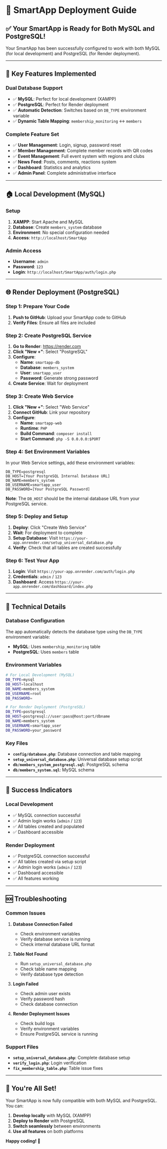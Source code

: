 # 🚀 SmartApp Deployment Guide

## ✅ **Your SmartApp is Ready for Both MySQL and PostgreSQL!**

Your SmartApp has been successfully configured to work with both MySQL (for local development) and PostgreSQL (for Render deployment).

---

## 🎯 **Key Features Implemented**

### **Dual Database Support**
- ✅ **MySQL**: Perfect for local development (XAMPP)
- ✅ **PostgreSQL**: Perfect for Render deployment
- ✅ **Automatic Detection**: Switches based on `DB_TYPE` environment variable
- ✅ **Dynamic Table Mapping**: `membership_monitoring` ↔ `members`

### **Complete Feature Set**
- ✅ **User Management**: Login, signup, password reset
- ✅ **Member Management**: Complete member records with QR codes
- ✅ **Event Management**: Full event system with regions and clubs
- ✅ **News Feed**: Posts, comments, reactions system
- ✅ **Dashboard**: Statistics and analytics
- ✅ **Admin Panel**: Complete administrative interface

---

## 🏠 **Local Development (MySQL)**

### **Setup**
1. **XAMPP**: Start Apache and MySQL
2. **Database**: Create `members_system` database
3. **Environment**: No special configuration needed
4. **Access**: `http://localhost/SmartApp`

### **Admin Access**
- **Username**: `admin`
- **Password**: `123`
- **Login**: `http://localhost/SmartApp/auth/login.php`

---

## 🌐 **Render Deployment (PostgreSQL)**

### **Step 1: Prepare Your Code**
1. **Push to GitHub**: Upload your SmartApp code to GitHub
2. **Verify Files**: Ensure all files are included

### **Step 2: Create PostgreSQL Service**
1. **Go to Render**: https://render.com
2. **Click "New +"**: Select "PostgreSQL"
3. **Configure**:
   - **Name**: `smartapp-db`
   - **Database**: `members_system`
   - **User**: `smartapp_user`
   - **Password**: Generate strong password
4. **Create Service**: Wait for deployment

### **Step 3: Create Web Service**
1. **Click "New +"**: Select "Web Service"
2. **Connect GitHub**: Link your repository
3. **Configure**:
   - **Name**: `smartapp-web`
   - **Runtime**: `PHP`
   - **Build Command**: `composer install`
   - **Start Command**: `php -S 0.0.0.0:$PORT`

### **Step 4: Set Environment Variables**
In your Web Service settings, add these environment variables:

```
DB_TYPE=postgresql
DB_HOST=[Your PostgreSQL Internal Database URL]
DB_NAME=members_system
DB_USERNAME=smartapp_user
DB_PASSWORD=[Your PostgreSQL Password]
```

**Note**: The `DB_HOST` should be the internal database URL from your PostgreSQL service.

### **Step 5: Deploy and Setup**
1. **Deploy**: Click "Create Web Service"
2. **Wait**: For deployment to complete
3. **Setup Database**: Visit `https://your-app.onrender.com/setup_universal_database.php`
4. **Verify**: Check that all tables are created successfully

### **Step 6: Test Your App**
1. **Login**: Visit `https://your-app.onrender.com/auth/login.php`
2. **Credentials**: `admin` / `123`
3. **Dashboard**: Access `https://your-app.onrender.com/dashboard/index.php`

---

## 🔧 **Technical Details**

### **Database Configuration**
The app automatically detects the database type using the `DB_TYPE` environment variable:

- **MySQL**: Uses `membership_monitoring` table
- **PostgreSQL**: Uses `members` table

### **Environment Variables**
```bash
# For Local Development (MySQL)
DB_TYPE=mysql
DB_HOST=localhost
DB_NAME=members_system
DB_USERNAME=root
DB_PASSWORD=

# For Render Deployment (PostgreSQL)
DB_TYPE=postgresql
DB_HOST=postgresql://user:pass@host:port/dbname
DB_NAME=members_system
DB_USERNAME=smartapp_user
DB_PASSWORD=your_password
```

### **Key Files**
- **`config/database.php`**: Database connection and table mapping
- **`setup_universal_database.php`**: Universal database setup script
- **`db/members_system_postgresql.sql`**: PostgreSQL schema
- **`db/members_system.sql`**: MySQL schema

---

## 🎉 **Success Indicators**

### **Local Development**
- ✅ MySQL connection successful
- ✅ Admin login works (`admin` / `123`)
- ✅ All tables created and populated
- ✅ Dashboard accessible

### **Render Deployment**
- ✅ PostgreSQL connection successful
- ✅ All tables created via setup script
- ✅ Admin login works (`admin` / `123`)
- ✅ Dashboard accessible
- ✅ All features working

---

## 🆘 **Troubleshooting**

### **Common Issues**

1. **Database Connection Failed**
   - Check environment variables
   - Verify database service is running
   - Check internal database URL format

2. **Table Not Found**
   - Run `setup_universal_database.php`
   - Check table name mapping
   - Verify database type detection

3. **Login Failed**
   - Check admin user exists
   - Verify password hash
   - Check database connection

4. **Render Deployment Issues**
   - Check build logs
   - Verify environment variables
   - Ensure PostgreSQL service is running

### **Support Files**
- **`setup_universal_database.php`**: Complete database setup
- **`verify_login.php`**: Login verification
- **`fix_membership_table.php`**: Table issue fixes

---

## 🚀 **You're All Set!**

Your SmartApp is now fully compatible with both MySQL and PostgreSQL. You can:

1. **Develop locally** with MySQL (XAMPP)
2. **Deploy to Render** with PostgreSQL
3. **Switch seamlessly** between environments
4. **Use all features** on both platforms

**Happy coding! 🎉**
